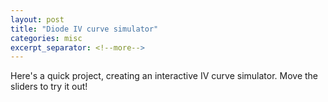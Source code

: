 ```yaml
---
layout: post
title: "Diode IV curve simulator"
categories: misc
excerpt_separator: <!--more-->
---
```


Here's a quick project, creating an interactive IV curve simulator. Move the sliders to try it out!
<head>
    <style>
    #chartContainer {
        width: 80%; /* Adjust the width to 66% */
        margin: 20px auto; /* Center the chart container */
    }

    .slider-container {
      margin-top: 20px;
      text-align: center; /* Center align the slider div */
    }

    .slider-label {
      display: inline-block;
      width: 200px;
      text-align: right; /* Right-align the slider labels */
    }

    .slider-value {
      display: inline-block;
      width: 150px;
      text-align: left; /* Left-align the slider values */
    }

    </style>
</head>
<body>
    <div id="chartContainer">
        <canvas id="diodeCanvas" width="400" height="400"></canvas>
    </div>

    <div class="slider-container">
        <label class="slider-label">Saturation current \(I_S\) (A):</label>
        <input type="range" id="saturationCurrentSlider" min="-15" max="-9" step="0.1" value="-12" class="slider">
        <span id="saturationCurrentValue" class="slider-value"></span>
    </div>
    <div class="slider-container">
        <label class="slider-label">Temperature \(T\) (K):</label>
        <input type="range" id="temperatureSlider" min="273" max="350" step="1" value="300" class="slider">
        <span id="temperatureValue" class="slider-value">300</span>
    </div>
    <div class="slider-container">
        <label class="slider-label">Ideality factor \(n\):</label>
        <input type="range" id="idealityFactorSlider" min="1" max="2" step="0.1" value="1" class="slider">
        <span id="idealityFactorValue" class="slider-value">1</span>
    </div>

    <script src="https://cdn.jsdelivr.net/npm/chart.js@3.5.1"></script>
    <script src="https://cdn.jsdelivr.net/npm/chartjs-plugin-zoom@1.1.1"></script>
    <script src="https://polyfill.io/v3/polyfill.min.js?features=es6"></script>
    <script id="MathJax-script" async
            src="https://cdn.jsdelivr.net/npm/mathjax@3/es5/tex-mml-chtml.js">
    </script>

    <script>
        // Simulation parameters
        var numPoints = 400;

        // Diode characteristics
        var saturationCurrentExp = -12; // Slider value represents exponent
        var kBoltzmann = 1.38e-23; // Boltzmann constant (J/K)
        var electronCharge = 1.6e-19; // Elementary charge (C)
        var temperature = 300; // Initial temperature in Kelvin
        var thermalVoltage = (kBoltzmann * temperature) / electronCharge;
        var idealityFactor = 1; // Initial ideality factor

        // Calculate diode current
        function calculateCurrent(voltage) {
            var saturationCurrent = Math.pow(10, saturationCurrentExp); // Calculate saturation current
            var current = saturationCurrent * (Math.exp(voltage / (thermalVoltage * idealityFactor)) - 1);
            return current;
        }

        // Render diode IV curve
        function renderDiodeIVCurve() {
            var canvas = document.getElementById("diodeCanvas");

            // Generate voltage data
            var voltages = [];
            for (var i = 0; i <= numPoints; i++) {
                var voltage = i / numPoints;
                voltages.push(voltage);
            }

            // Generate current data
            var currents = voltages.map(calculateCurrent);

            // Get the chart instance
            var chart = window.diodeChart;

            // Update the chart data
            chart.data.labels = voltages;
            chart.data.datasets[0].data = currents;

            // Update the chart
            chart.update();
        }

        // Update saturation current value and temperature
        function updateSaturationCurrentValue() {
            var saturationCurrentSlider = document.getElementById("saturationCurrentSlider");
            var saturationCurrentValue = document.getElementById("saturationCurrentValue");
            saturationCurrentExp = parseFloat(saturationCurrentSlider.value);
            var sliderValue = Math.pow(10, saturationCurrentExp).toExponential(1);
            saturationCurrentValue.textContent = sliderValue;

            var temperatureSlider = document.getElementById("temperatureSlider");
            var temperatureValue = document.getElementById("temperatureValue");
            temperature = parseFloat(temperatureSlider.value);
            temperatureValue.textContent = temperature;

            thermalVoltage = (kBoltzmann * temperature) / electronCharge;

            var idealityFactorSlider = document.getElementById("idealityFactorSlider");
            var idealityFactorValue = document.getElementById("idealityFactorValue");
            idealityFactor = parseFloat(idealityFactorSlider.value);
            idealityFactorValue.textContent = idealityFactor;

            // Update the chart
            renderDiodeIVCurve();
        }

        // Add event listener to temperature slider
        var saturationCurrentSlider = document.getElementById("saturationCurrentSlider");
        saturationCurrentSlider.addEventListener("input", updateSaturationCurrentValue);

        var temperatureSlider = document.getElementById("temperatureSlider");
        temperatureSlider.addEventListener("input", updateSaturationCurrentValue);

        var idealityFactorSlider = document.getElementById("idealityFactorSlider");
        idealityFactorSlider.addEventListener("input", updateSaturationCurrentValue);

        // Render the initial diode IV curve
        var canvas = document.getElementById("diodeCanvas");
        var ctx = canvas.getContext("2d");

        window.diodeChart = new Chart(ctx, {
            type: "line",
            data: {
                labels: [], // Empty labels initially
                datasets: [{
                    label: "Diode IV Curve",
                    data: [], // Empty data initially
                    borderColor: "blue",
                    borderWidth: 2,
                    fill: false,
                    pointStyle: "line", // Set point style to line
                    pointRadius: 0 // Set point radius to 0
                }]
            },
            options: {
                scales: {
                    x: {
                        type: "linear",
                        title: {
                            display: true,
                            text: "Bias voltage (V)",
                            font: {
                              size: 14
                            }
                        },
                        max: 1, // Set maximum value for y-axis
                        min: 0 // Set minimum value for y-axis
                    },
                    y: {
                        type: "linear",
                        ticks: {
                            callback: function(value, index, values) {
                              return value.toExponential();
                            },
                        },
                        title: {
                            display: true,
                            text: "Diode current (A)",
                            rotation: 0,
                            position: "left",
                            font: {
                              size: 14
                            }
                        },
                        max: 10e-3, // Set maximum value for y-axis
                        min: 0 // Set minimum value for y-axis
                    }
                },
                plugins: {
                  legend: {
                    display: false // Set display to false to hide the legend
                  },
                  title: {
                    display: true,
                    text: 'Ideal diode IV curve',
                    font: {
                      size: 20,
                      family: 'Arial',
                      weight: 'bold'
                    },
                    padding: {
                      top: 10,
                      bottom: 20
                    }
                  },
                  legend: {
                    display: false
                  }
                }
            }
        });

        // Render the initial diode IV curve
        renderDiodeIVCurve();

        // Set initial saturation current value on page load
        updateSaturationCurrentValue();

    </script>
</body>
<br>
This is based on the [Shockley diode equation](https://en.wikipedia.org/wiki/Shockley_diode_equation)
<p>
\[ I_D = I_S \left(e^{\frac{V_D}{n V_T}} \right)   \]
using the thermal voltage \(V_T = \frac{kT}{q} \), the Boltzmann constant \(k\) and the elementary charge \(q\).
</p>

<!--more-->

Interactive plots are the first thing I google for whenever I'm exploring new physics equations. However, often it's hard to find anything! Hence, my first foray into making semiconductor physics more interactive, starting with a simple diode.

This is the first time I've used Html5 and or Javascript - however, I used the amazing powers of ChatGPT&nbsp;3.5.
I started this yesterday, and in total this took me around 4 hours. Not too bad for a complete beginner. Initially ChatGPT suggested coding the entire plot from scratch using Html5. However, this got very buggy when either I or ChatGPT attempted to make adjustments to the plot. Hence I switched to Chart.js for the plotting engine, and voilà.
